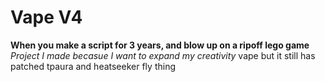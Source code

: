 # Vape V4
**When you make a script for 3 years, and blow up on a ripoff lego game**
_Project I made becasue I want to expand my creativity_
vape but it still has patched tpaura and heatseeker fly thing
